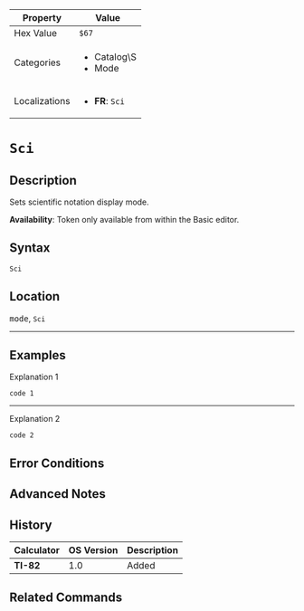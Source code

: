| Property      | Value |
|---------------|-------|
| Hex Value     | `$67`|
| Categories    | <ul><li>Catalog\S</li><li>Mode</li></ul> |
| Localizations | <ul><li><b>FR</b>: `Sci`</li></ul> |

# `Sci`

## Description
Sets scientific notation display mode.


<b>Availability</b>: Token only available from within the Basic editor.

## Syntax
`Sci`

## Location
<kbd>mode</kbd>, `Sci`
<hr>

## Examples

Explanation 1
```ti-basic
code 1
```
---
Explanation 2
```ti-basic
code 2
```

## Error Conditions


## Advanced Notes


## History
| Calculator | OS Version | Description |
|------------|------------|-------------|
| <b>TI-82</b> | 1.0 | Added

## Related Commands

    